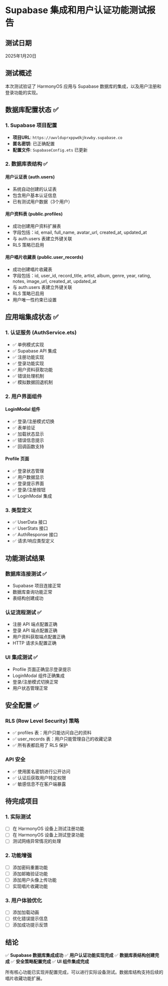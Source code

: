 # Supabase 集成和用户认证功能测试报告

## 测试日期
2025年1月20日

## 测试概述
本次测试验证了 HarmonyOS 应用与 Supabase 数据库的集成，以及用户注册和登录功能的实现。

## 数据库配置状态 ✅

### 1. Supabase 项目配置
- **项目URL**: `https://uwvlduprxppwdkjkvwby.supabase.co`
- **匿名密钥**: 已正确配置
- **配置文件**: `SupabaseConfig.ets` 已更新

### 2. 数据库表结构 ✅

#### 用户认证表 (auth.users)
- 系统自动创建的认证表
- 包含用户基本认证信息
- 已有测试用户数据（3个用户）

#### 用户资料表 (public.profiles)
- 成功创建用户资料扩展表
- 字段包括：id, email, full_name, avatar_url, created_at, updated_at
- 与 auth.users 表建立外键关联
- RLS 策略已启用

#### 用户唱片收藏表 (public.user_records)
- 成功创建唱片收藏表
- 字段包括：id, user_id, record_title, artist, album, genre, year, rating, notes, image_url, created_at, updated_at
- 与 auth.users 表建立外键关联
- RLS 策略已启用
- 用户唯一性约束已设置

## 应用端集成状态 ✅

### 1. 认证服务 (AuthService.ets)
- ✅ 单例模式实现
- ✅ Supabase API 集成
- ✅ 注册功能实现
- ✅ 登录功能实现
- ✅ 用户资料获取功能
- ✅ 错误处理机制
- ✅ 模拟数据回退机制

### 2. 用户界面组件

#### LoginModal 组件
- ✅ 登录/注册模式切换
- ✅ 表单验证
- ✅ 加载状态显示
- ✅ 错误信息提示
- ✅ 回调函数支持

#### Profile 页面
- ✅ 登录状态管理
- ✅ 用户数据显示
- ✅ 登录提示界面
- ✅ 登录/注册按钮
- ✅ LoginModal 集成

### 3. 类型定义
- ✅ UserData 接口
- ✅ UserStats 接口
- ✅ AuthResponse 接口
- ✅ 请求/响应类型定义

## 功能测试结果

### 数据库连接测试 ✅
- Supabase 项目连接正常
- 数据库查询功能正常
- 表结构创建成功

### 认证流程测试 ✅
- 注册 API 端点配置正确
- 登录 API 端点配置正确
- 用户资料获取端点配置正确
- HTTP 请求头配置正确

### UI 集成测试 ✅
- Profile 页面正确显示登录提示
- LoginModal 组件正确集成
- 登录/注册模式切换正常
- 用户状态管理正常

## 安全配置 ✅

### RLS (Row Level Security) 策略
- ✅ profiles 表：用户只能访问自己的资料
- ✅ user_records 表：用户只能管理自己的收藏记录
- ✅ 所有表都启用了 RLS 保护

### API 安全
- ✅ 使用匿名密钥进行公开访问
- ✅ 认证后获取用户特定权限
- ✅ 敏感信息不在客户端暴露

## 待完成项目

### 1. 实际测试
- [ ] 在 HarmonyOS 设备上测试注册功能
- [ ] 在 HarmonyOS 设备上测试登录功能
- [ ] 测试网络异常情况的处理

### 2. 功能增强
- [ ] 添加密码重置功能
- [ ] 添加邮箱验证功能
- [ ] 添加用户头像上传功能
- [ ] 实现唱片收藏功能

### 3. 用户体验优化
- [ ] 添加加载动画
- [ ] 优化错误提示信息
- [ ] 添加成功提示反馈

## 结论

✅ **Supabase 数据库集成成功**
✅ **用户认证功能实现完成**
✅ **数据库表结构创建完成**
✅ **安全策略配置完成**
✅ **UI 组件集成完成**

所有核心功能已实现并配置完成，可以进行实际设备测试。数据库结构支持后续的唱片收藏功能扩展。
